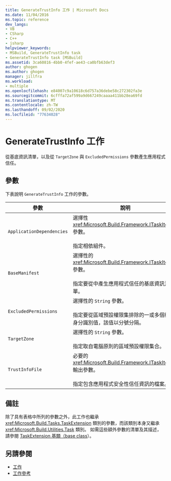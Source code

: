 ```yaml
---
title: GenerateTrustInfo 工作 | Microsoft Docs
ms.date: 11/04/2016
ms.topic: reference
dev_langs:
- VB
- CSharp
- C++
- jsharp
helpviewer_keywords:
- MSBuild, GenerateTrustInfo task
- GenerateTrustInfo task [MSBuild]
ms.assetid: 3ca60816-4bb0-4fef-ae43-ca0bfb63def3
author: ghogen
ms.author: ghogen
manager: jillfra
ms.workload:
- multiple
ms.openlocfilehash: e84007c9a10618c6d757a36debe58c272302fa3e
ms.sourcegitcommit: 6cfffa72af599a9d667249caaaa411bb28ea69fd
ms.translationtype: MT
ms.contentlocale: zh-TW
ms.lasthandoff: 09/02/2020
ms.locfileid: "77634028"
---
```

# <a name="generatetrustinfo-task"></a>GenerateTrustInfo 工作

從基底資訊清單，以及從 `TargetZone` 與 `ExcludedPermissions` 參數產生應用程式信任。

## <a name="parameters"></a>參數

 下表說明 `GenerateTrustInfo` 工作的參數。

|參數|說明|
|---------------|-----------------|
|`ApplicationDependencies`|選擇性 <xref:Microsoft.Build.Framework.ITaskItem>`[]` 參數。<br /><br /> 指定相依組件。|
|`BaseManifest`|選擇性的 <xref:Microsoft.Build.Framework.ITaskItem> 參數。<br /><br /> 指定要從中產生應用程式信任的基底資訊清單。|
|`ExcludedPermissions`|選擇性的 `String` 參數。<br /><br /> 指定要從區域預設權限集排除的一或多個權限身分識別值，該值以分號分隔。|
|`TargetZone`|選擇性的 `String` 參數。<br /><br /> 指定取自電腦原則的區域預設權限集合。|
|`TrustInfoFile`|必要的 <xref:Microsoft.Build.Framework.ITaskItem> 輸出參數。<br /><br /> 指定包含應用程式安全性信任資訊的檔案。|

## <a name="remarks"></a>備註

 除了具有表格中所列的參數之外，此工作也繼承 <xref:Microsoft.Build.Tasks.TaskExtension> 類別的參數，而該類別本身又繼承 <xref:Microsoft.Build.Utilities.Task> 類別。 如需這些額外參數的清單及其描述，請參閱 [TaskExtension 基類（base class](../msbuild/taskextension-base-class.md)）。

## <a name="see-also"></a>另請參閱

- [工作](../msbuild/msbuild-tasks.md)
- [工作參考](../msbuild/msbuild-task-reference.md)